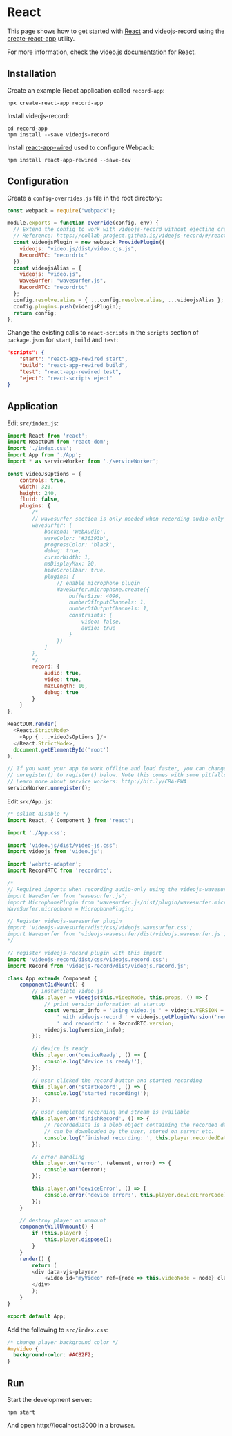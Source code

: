 # React

This page shows how to get started with [React](https://reactjs.org) and
videojs-record using the [create-react-app](https://github.com/facebook/create-react-app)
utility.

For more information, check the video.js [documentation](https://github.com/videojs/video.js/blob/master/docs/guides/react.md)
for React.

## Installation

Create an example React application called `record-app`:

```console
npx create-react-app record-app
```

Install videojs-record:

```console
cd record-app
npm install --save videojs-record
```

Install [react-app-wired](https://github.com/timarney/react-app-rewired) used
to configure Webpack:

```console
npm install react-app-rewired --save-dev
```

## Configuration

Create a `config-overrides.js` file in the root directory:

```javascript
const webpack = require("webpack");

module.exports = function override(config, env) {
  // Extend the config to work with videojs-record without ejecting create react app.
  // Reference: https://collab-project.github.io/videojs-record/#/react
  const videojsPlugin = new webpack.ProvidePlugin({
    videojs: "video.js/dist/video.cjs.js",
    RecordRTC: "recordrtc"
  });
  const videojsAlias = {
    videojs: "video.js",
    WaveSurfer: "wavesurfer.js",
    RecordRTC: "recordrtc"
  };
  config.resolve.alias = { ...config.resolve.alias, ...videojsAlias };
  config.plugins.push(videojsPlugin);
  return config;
};
```

Change the existing calls to `react-scripts` in the `scripts` section of `package.json`
for `start`, `build` and `test`:

```json
"scripts": {
    "start": "react-app-rewired start",
    "build": "react-app-rewired build",
    "test": "react-app-rewired test",
    "eject": "react-scripts eject"
}
```

## Application

Edit `src/index.js`:

```javascript
import React from 'react';
import ReactDOM from 'react-dom';
import './index.css';
import App from './App';
import * as serviceWorker from './serviceWorker';

const videoJsOptions = {
    controls: true,
    width: 320,
    height: 240,
    fluid: false,
    plugins: {
        /*
        // wavesurfer section is only needed when recording audio-only
        wavesurfer: {
            backend: 'WebAudio',
            waveColor: '#36393b',
            progressColor: 'black',
            debug: true,
            cursorWidth: 1,
            msDisplayMax: 20,
            hideScrollbar: true,
            plugins: [
                // enable microphone plugin
                WaveSurfer.microphone.create({
                    bufferSize: 4096,
                    numberOfInputChannels: 1,
                    numberOfOutputChannels: 1,
                    constraints: {
                        video: false,
                        audio: true
                    }
                })
            ]
        },
        */
        record: {
            audio: true,
            video: true,
            maxLength: 10,
            debug: true
        }
    }
};

ReactDOM.render(
  <React.StrictMode>
    <App { ...videoJsOptions }/>
  </React.StrictMode>,
  document.getElementById('root')
);

// If you want your app to work offline and load faster, you can change
// unregister() to register() below. Note this comes with some pitfalls.
// Learn more about service workers: http://bit.ly/CRA-PWA
serviceWorker.unregister();
```

Edit `src/App.js`:

```javascript
/* eslint-disable */
import React, { Component } from 'react';

import './App.css';

import 'video.js/dist/video-js.css';
import videojs from 'video.js';

import 'webrtc-adapter';
import RecordRTC from 'recordrtc';

/*
// Required imports when recording audio-only using the videojs-wavesurfer plugin
import WaveSurfer from 'wavesurfer.js';
import MicrophonePlugin from 'wavesurfer.js/dist/plugin/wavesurfer.microphone.js';
WaveSurfer.microphone = MicrophonePlugin;

// Register videojs-wavesurfer plugin
import 'videojs-wavesurfer/dist/css/videojs.wavesurfer.css';
import Wavesurfer from 'videojs-wavesurfer/dist/videojs.wavesurfer.js';
*/

// register videojs-record plugin with this import
import 'videojs-record/dist/css/videojs.record.css';
import Record from 'videojs-record/dist/videojs.record.js';

class App extends Component {
    componentDidMount() {
        // instantiate Video.js
        this.player = videojs(this.videoNode, this.props, () => {
            // print version information at startup
            const version_info = 'Using video.js ' + videojs.VERSION +
                ' with videojs-record ' + videojs.getPluginVersion('record') +
                ' and recordrtc ' + RecordRTC.version;
            videojs.log(version_info);
        });

        // device is ready
        this.player.on('deviceReady', () => {
            console.log('device is ready!');
        });

        // user clicked the record button and started recording
        this.player.on('startRecord', () => {
            console.log('started recording!');
        });

        // user completed recording and stream is available
        this.player.on('finishRecord', () => {
            // recordedData is a blob object containing the recorded data that
            // can be downloaded by the user, stored on server etc.
            console.log('finished recording: ', this.player.recordedData);
        });

        // error handling
        this.player.on('error', (element, error) => {
            console.warn(error);
        });

        this.player.on('deviceError', () => {
            console.error('device error:', this.player.deviceErrorCode);
        });
    }

    // destroy player on unmount
    componentWillUnmount() {
        if (this.player) {
            this.player.dispose();
        }
    }
    render() {
        return (
        <div data-vjs-player>
            <video id="myVideo" ref={node => this.videoNode = node} className="video-js vjs-default-skin" playsInline></video>
        </div>
        );
    }
}

export default App;
```

Add the following to `src/index.css`:

```css
/* change player background color */
#myVideo {
  background-color: #ACB2F2;
}
```

## Run

Start the development server:

```console
npm start
```

And open http://localhost:3000 in a browser.
